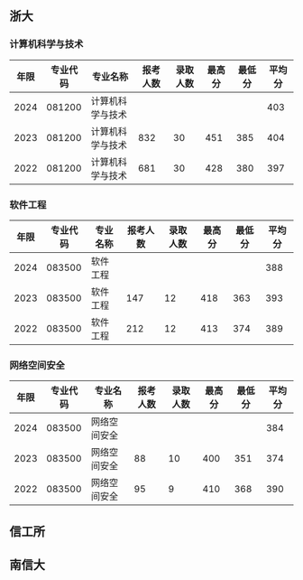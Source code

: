 

## 浙大

### 计算机科学与技术

| 年限   | 专业代码   | 专业名称     | 报考人数 | 录取人数 | 最高分 | 最低分 | 平均分 |
| ---- | ------ | -------- | ---- | ---- | --- | --- | --- |
| 2024 | 081200 | 计算机科学与技术 |      |      |     |     | 403 |
| 2023 | 081200 | 计算机科学与技术 | 832  | 30   | 451 | 385 | 404 |
| 2022 | 081200 | 计算机科学与技术 | 681  | 30   | 428 | 380 | 397 |


### 软件工程

| 年限   | 专业代码   | 专业名称 | 报考人数 | 录取人数 | 最高分 | 最低分 | 平均分 |
| ---- | ------ | ---- | ---- | ---- | --- | --- | --- |
| 2024 | 083500 | 软件工程 |      |      |     |     | 388 |
| 2023 | 083500 | 软件工程 | 147  | 12   | 418 | 363 | 393 |
| 2022 | 083500 | 软件工程 | 212  | 12   | 413 | 374 | 389 |

### 网络空间安全

| 年限   | 专业代码   | 专业名称   | 报考人数 | 录取人数 | 最高分 | 最低分 | 平均分 |
| ---- | ------ | ------ | ---- | ---- | --- | --- | --- |
| 2024 | 083500 | 网络空间安全 |      |      |     |     | 384 |
| 2023 | 083500 | 网络空间安全 | 88   | 10   | 400 | 351 | 374 |
| 2022 | 083500 | 网络空间安全 | 95   | 9    | 410 | 368 | 390 |



## 信工所



## 南信大

